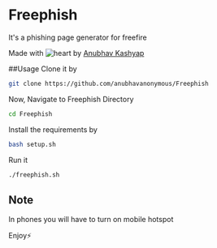 # Freephish
It's a phishing page generator for freefire

Made with ![heart](https://cloud.githubusercontent.com/assets/4301109/16754758/82e3a63c-4813-11e6-9430-6015d98aeaab.png) by <a href=https://instagram.com/anubhavanonymous>Anubhav Kashyap</a>

##Usage
Clone it by
```bash
git clone https://github.com/anubhavanonymous/Freephish
```
Now, Navigate to Freephish Directory
```bash
cd Freephish
```
Install the requirements by
```bash
bash setup.sh
```
Run it 
```bash
./freephish.sh
```

## Note
In phones you will have to turn on mobile hotspot

Enjoy⚡


